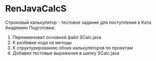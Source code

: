 # RenJavaCalcS
Строковый калькулятор - тестовое задание для поступления в Ката Академию
Подготовка:
1. Переименовал основной файл SCalc.java
2. К разбивке кода на методы
3. К структурированию обоих калькуляторов по проектам
4. Добавил тестовые выражения в шапку SCalc.java